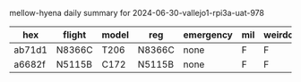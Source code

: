 mellow-hyena daily summary for 2024-06-30-vallejo1-rpi3a-uat-978

|hex|flight|model|reg|emergency|mil|weirdo|
|--|--|--|--|--|--|--|
|ab71d1|N8366C|T206|N8366C|none|F|F|
|a6682f|N5115B|C172|N5115B|none|F|F|

